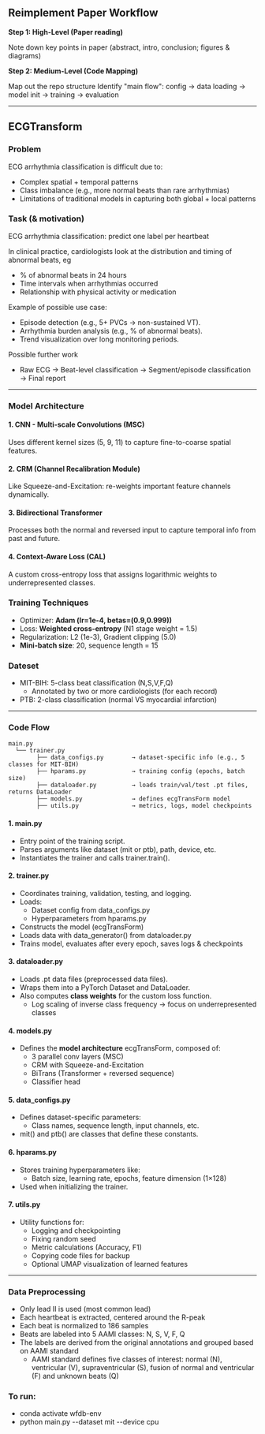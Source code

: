 ## Reimplement Paper Workflow
**Step 1: High-Level (Paper reading)**

Note down key points in paper (abstract, intro, conclusion; figures & diagrams)

**Step 2: Medium-Level (Code Mapping)**

Map out the repo structure 
Identify "main flow": config → data loading → model init → training → evaluation

---

## ECGTransform

### Problem  
ECG arrhythmia classification is difficult due to:  
- Complex spatial + temporal patterns
- Class imbalance (e.g., more normal beats than rare arrhythmias)
- Limitations of traditional models in capturing both global + local patterns 

### Task (& motivation)
ECG arrhythmia classification: predict one label per heartbeat

In clinical practice, cardiologists look at the distribution and timing of abnormal beats, eg 
  - % of abnormal beats in 24 hours
  - Time intervals when arrhythmias occurred
  - Relationship with physical activity or medication

Example of possible use case:
-	Episode detection (e.g., 5+ PVCs → non-sustained VT).
- Arrhythmia burden analysis (e.g., % of abnormal beats).
- Trend visualization over long monitoring periods.

Possible further work 
- Raw ECG → Beat-level classification → Segment/episode classification → Final report

---

### Model Architecture 
#### 1. CNN - Multi-scale Convolutions (MSC)
Uses different kernel sizes (5, 9, 11) to capture fine-to-coarse spatial features.
#### 2. CRM (Channel Recalibration Module)
Like Squeeze-and-Excitation: re-weights important feature channels dynamically.
#### 3. Bidirectional Transformer
Processes both the normal and reversed input to capture temporal info from past and future.
#### 4. Context-Aware Loss (CAL)
A custom cross-entropy loss that assigns logarithmic weights to underrepresented classes.

### Training Techniques  
- Optimizer: **Adam (lr=1e-4, betas=(0.9,0.999))**  
- Loss: **Weighted cross-entropy** (N1 stage weight = 1.5)  
- Regularization: L2 (1e-3), Gradient clipping (5.0)  
- **Mini-batch size**: 20, sequence length = 15  

### Dateset
- MIT-BIH: 5-class beat classification (N,S,V,F,Q)
  - Annotated by two or more cardiologists (for each record)
- PTB: 2-class classification (normal VS myocardial infarction)

---

### Code Flow
```plaintext
main.py
  └── trainer.py
        ├── data_configs.py        → dataset-specific info (e.g., 5 classes for MIT-BIH)
        ├── hparams.py             → training config (epochs, batch size)
        ├── dataloader.py          → loads train/val/test .pt files, returns DataLoader
        ├── models.py              → defines ecgTransForm model
        ├── utils.py               → metrics, logs, model checkpoints
```


#### 1. main.py
- Entry point of the training script.
- Parses arguments like dataset (mit or ptb), path, device, etc.
- Instantiates the trainer and calls trainer.train().

#### 2. trainer.py
- Coordinates training, validation, testing, and logging.
- Loads:
  - Dataset config from data_configs.py
  - Hyperparameters from hparams.py
- Constructs the model (ecgTransForm)
- Loads data with data_generator() from dataloader.py
- Trains model, evaluates after every epoch, saves logs & checkpoints

#### 3. dataloader.py
- Loads .pt data files (preprocessed data files).
- Wraps them into a PyTorch Dataset and DataLoader.
- Also computes **class weights** for the custom loss function.
  - Log scaling of inverse class frequency -> focus on underrepresented classes

#### 4. models.py
- Defines the **model architecture** ecgTransForm, composed of:
  - 3 parallel conv layers (MSC)
  - CRM with Squeeze-and-Excitation
  - BiTrans (Transformer + reversed sequence)
  - Classifier head

#### 5. data_configs.py
- Defines dataset-specific parameters:
  - Class names, sequence length, input channels, etc.
- mit() and ptb() are classes that define these constants.

#### 6. hparams.py
- Stores training hyperparameters like:
  - Batch size, learning rate, epochs, feature dimension (1×128)
- Used when initializing the trainer.

#### 7. utils.py
- Utility functions for:
  - Logging and checkpointing
  - Fixing random seed
  - Metric calculations (Accuracy, F1)
  - Copying code files for backup
  - Optional UMAP visualization of learned features

---

### Data Preprocessing
- Only lead II is used (most common lead)
- Each heartbeat is extracted, centered around the R-peak
- Each beat is normalized to 186 samples
- Beats are labeled into 5 AAMI classes: N, S, V, F, Q
- The labels are derived from the original annotations and grouped based on AAMI standard
  - AAMI standard defines five classes of interest: normal (N), ventricular (V), supraventricular (S), fusion of normal and ventricular (F) and unknown beats (Q)

### To run: 
- conda activate wfdb-env
- python main.py --dataset mit --device cpu